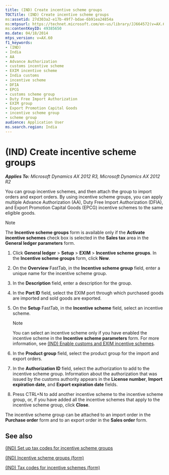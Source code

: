 ```yaml
---
title: (IND) Create incentive scheme groups
TOCTitle: (IND) Create incentive scheme groups
ms:assetid: 27d303a2-e17b-49f7-bdae-6b91ea24854a
ms:mtpsurl: https://technet.microsoft.com/en-us/library/JJ664572(v=AX.60)
ms:contentKeyID: 49385650
ms.date: 04/18/2014
mtps_version: v=AX.60
f1_keywords:
- (IND)
- India
- AA
- Advance Authorization
- customs incentive scheme
- EXIM incentive scheme
- India customs
- incentive scheme
- DFIA
- EPCG
- customs scheme group
- Duty Free Import Authorization
- EXIM group
- Export Promotion Capital Goods
- incentive scheme group
- scheme group
audience: Application User
ms.search.region: India
---
```


# (IND) Create incentive scheme groups 


_**Applies To:** Microsoft Dynamics AX 2012 R3, Microsoft Dynamics AX 2012 R2_

You can group incentive schemes, and then attach the group to import orders and export orders. By using incentive scheme groups, you can apply multiple Advance Authorization (AA), Duty Free Import Authorization (DFIA), and Export Promotion Capital Goods (EPCG) incentive schemes to the same eligible goods.


> [!NOTE]
> <P>The <STRONG>Incentive scheme groups</STRONG> form is available only if the <STRONG>Activate incentive schemes</STRONG> check box is selected in the <STRONG>Sales tax</STRONG> area in the <STRONG>General ledger parameters</STRONG> form.</P>



1.  Click **General ledger** \> **Setup** \> **EXIM** \> **Incentive scheme groups**. In the **Incentive scheme groups** form, click **New**.

2.  On the **Overview** FastTab, in the **Incentive scheme group** field, enter a unique name for the incentive scheme group.

3.  In the **Description** field, enter a description for the group.

4.  In the **Port ID** field, select the EXIM port through which purchased goods are imported and sold goods are exported.

5.  On the **Setup** FastTab, in the **Incentive scheme** field, select an incentive scheme.
    

    > [!NOTE]
    > <P>You can select an incentive scheme only if you have enabled the incentive scheme in the <STRONG>Incentive scheme parameters</STRONG> form. For more information, see <A href="ind-enable-customs-and-exim-incentive-schemes.md">(IND) Enable customs and EXIM incentive schemes</A>.</P>



6.  In the **Product group** field, select the product group for the import and export orders.

7.  In the **Authorization ID** field, select the authorization to add to the incentive scheme group. Information about the authorization that was issued by the customs authority appears in the **License number**, **Import expiration date**, and **Export expiration date** fields.

8.  Press CTRL+N to add another incentive scheme to the incentive scheme group, or, if you have added all the incentive schemes that apply to the incentive scheme group, click **Close**.

The incentive scheme group can be attached to an import order in the **Purchase order** form and to an export order in the **Sales order** form.

## See also

[(IND) Set up tax codes for incentive scheme groups](ind-set-up-tax-codes-for-incentive-scheme-groups.md)

[(IND) Incentive scheme groups (form)](https://technet.microsoft.com/en-us/library/jj664715\(v=ax.60\))

[(IND) Tax codes for incentive schemes (form)](https://technet.microsoft.com/en-us/library/jj664578\(v=ax.60\))

  



